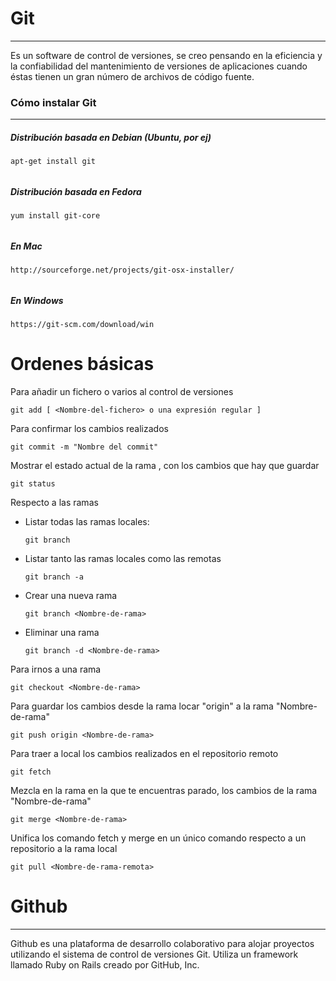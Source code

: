 # Git

---

Es un software de control de versiones, se creo pensando en la eficiencia y la confiabilidad del mantenimiento de versiones de aplicaciones cuando éstas tienen un gran número de archivos de código fuente.

### Cómo instalar Git

---

##### Distribución basada en Debian \(Ubuntu, por ej\)

```
apt-get install git
```

###### 

##### Distribución basada en Fedora

```
yum install git-core
```

###### 

##### En Mac

```
http://sourceforge.net/projects/git-osx-installer/
```

###### 

##### En Windows

```
https://git-scm.com/download/win
```

# Ordenes básicas

Para añadir un fichero o varios al control de versiones

```
git add [ <Nombre-del-fichero> o una expresión regular ] 
```

Para confirmar los cambios realizados

```
git commit -m "Nombre del commit"
```

Mostrar el estado actual de la rama , con los cambios que hay que guardar

```
git status
```

Respecto a las ramas

* Listar todas las ramas locales:

  `git branch`

* Listar tanto las ramas locales como las remotas

  `git branch -a`

* Crear una nueva rama

  `git branch <Nombre-de-rama>`

* Eliminar una rama

  `git branch -d <Nombre-de-rama>`

Para irnos a una rama

```
git checkout <Nombre-de-rama>
```

Para guardar los cambios desde la rama locar "origin" a la rama "Nombre-de-rama"

```
git push origin <Nombre-de-rama>
```

Para traer a local los cambios realizados en el repositorio remoto

```
git fetch
```

Mezcla en la rama en la que te encuentras parado, los cambios de la rama "Nombre-de-rama"

```
git merge <Nombre-de-rama>
```

Unifica los comando fetch y merge en un único comando respecto a un repositorio a la rama local

```
git pull <Nombre-de-rama-remota>
```

# Github

---

Github es una plataforma de desarrollo colaborativo para alojar proyectos utilizando el sistema de control de versiones Git. Utiliza un framework llamado Ruby on Rails creado por GitHub, Inc.


